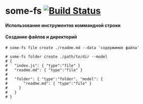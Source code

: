 # some-fs [![Build Status](https://secure.travis-ci.org/freaking-awesome/some-fs.png)](http://travis-ci.org/freaking-awesome/some-fs)
#### Использование инструментов коммандной строки

#### Создание файлов и директорий
```
# some-fs file create ./readme.md --data 'содержимое файла'

# some-fs folder create ./path/to/dir --model
# {
#   "index.js": { "type":"file" }
#   "readme.md": { "type":"file" }
#    
#   "folder": { "type":"folder", "model": {
#       "readme.md": { "type":"file" }
#     }
#   }
# }
```